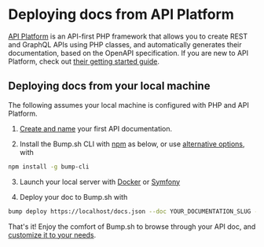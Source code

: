 # Deploying docs from API Platform

[API Platform](https://api-platform.com/) is an API-first PHP framework that allows you to create REST and GraphQL APIs using PHP classes, and automatically generates their documentation, based on the OpenAPI specification. If you are new to API Platform, check out [their getting started guide](https://api-platform.com/docs/distribution/).

## Deploying docs from your local machine

The following assumes your local machine is configured with PHP and API Platform.

1. [Create and name](https://bump.sh/docs/new?utm_source=bump&utm_medium=content_hub&utm_campaign=getting_started) your first API documentation.

2. Install the Bump.sh CLI with [npm](https://docs.npmjs.com/cli/v9/configuring-npm/install?v=true) as below, or use [alternative options](../bump-cli.md), with

```bash
npm install -g bump-cli
```

3. Launch your local server with [Docker](https://api-platform.com/docs/distribution/#using-the-api-platform-distribution-recommended) or [Symfony](https://api-platform.com/docs/distribution/#using-symfony-cli)

4. Deploy your doc to Bump.sh with

```bash
bump deploy https://localhost/docs.json --doc YOUR_DOCUMENTATION_SLUG --token YOUR_TOKEN
```

That's it! Enjoy the comfort of Bump.sh to browse through your API doc, and [customize it to your needs](/index.md//#customization-options).
